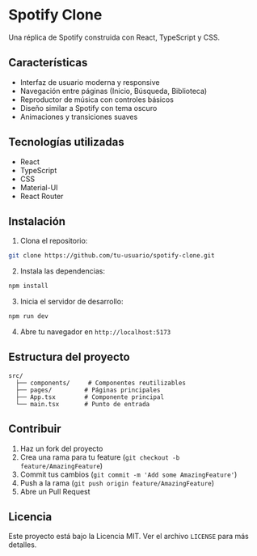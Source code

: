 # Spotify Clone

Una réplica de Spotify construida con React, TypeScript y CSS.

## Características

- Interfaz de usuario moderna y responsive
- Navegación entre páginas (Inicio, Búsqueda, Biblioteca)
- Reproductor de música con controles básicos
- Diseño similar a Spotify con tema oscuro
- Animaciones y transiciones suaves

## Tecnologías utilizadas

- React
- TypeScript
- CSS
- Material-UI
- React Router

## Instalación

1. Clona el repositorio:
```bash
git clone https://github.com/tu-usuario/spotify-clone.git
```

2. Instala las dependencias:
```bash
npm install
```

3. Inicia el servidor de desarrollo:
```bash
npm run dev
```

4. Abre tu navegador en `http://localhost:5173`

## Estructura del proyecto

```
src/
  ├── components/     # Componentes reutilizables
  ├── pages/         # Páginas principales
  ├── App.tsx        # Componente principal
  └── main.tsx       # Punto de entrada
```

## Contribuir

1. Haz un fork del proyecto
2. Crea una rama para tu feature (`git checkout -b feature/AmazingFeature`)
3. Commit tus cambios (`git commit -m 'Add some AmazingFeature'`)
4. Push a la rama (`git push origin feature/AmazingFeature`)
5. Abre un Pull Request

## Licencia

Este proyecto está bajo la Licencia MIT. Ver el archivo `LICENSE` para más detalles.

